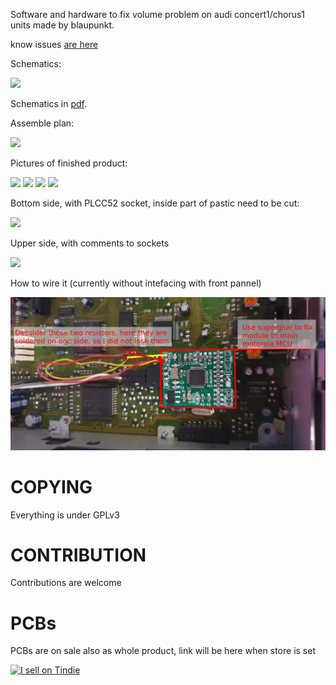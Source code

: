 Software and hardware to fix volume problem on audi concert1/chorus1 units made by blaupunkt.

know issues <a href="https://github.com/tomaskovacik/audi_concert1_chorus1_volume_fix/issues">are here</a>


Schematics:

<img src="https://raw.githubusercontent.com/tomaskovacik/audi_concert1_chorus1_volume_fix/9e00c9a2b6ebaae502b4e7f6c2973995be0e9a08/HW/standalone/audi_concert1_chorus1_volume_fix/audi_concert1_chorus1_volume_fix.png">


Schematics in <a href="https://github.com/tomaskovacik/audi_concert1_chorus1_volume_fix/blob/master/HW/standalone/audi_concert1_chorus1_volume_fix/audi_concert1_chorus1_volume_fix.pdf">pdf</a>.

Assemble plan:

<img src="https://github.com/tomaskovacik/audi_concert1_chorus1_volume_fix/raw/master/HW/standalone/audi_concert1_chorus1_volume_fix/assemble_plan.png">


Pictures of finished product:

<img src="https://raw.githubusercontent.com/tomaskovacik/audi_concert1_chorus1_volume_fix/master/Pics/20180906_180733.jpg">

<img src="https://raw.githubusercontent.com/tomaskovacik/audi_concert1_chorus1_volume_fix/master/Pics/20180906_180740.jpg">

<img src="https://raw.githubusercontent.com/tomaskovacik/audi_concert1_chorus1_volume_fix/master/Pics/20180906_180745.jpg">

<img src="https://raw.githubusercontent.com/tomaskovacik/audi_concert1_chorus1_volume_fix/master/Pics/20180906_180752.jpg">

Bottom side, with PLCC52 socket, inside part of pastic need to be cut:

<img src="https://raw.githubusercontent.com/tomaskovacik/audi_concert1_chorus1_volume_fix/master/Pics/20180906_180757.jpg">

Upper side, with comments to sockets

<img src="https://raw.githubusercontent.com/tomaskovacik/audi_concert1_chorus1_volume_fix/master/Pics/20180920_154234_comments.jpg">

How to wire it (currently without intefacing with front pannel)

<img src="https://raw.githubusercontent.com/tomaskovacik/audi_concert1_chorus1_volume_fix/master/Pics/20181003_170247.jpg">

# COPYING

Everything is under GPLv3

# CONTRIBUTION

Contributions are welcome

# PCBs

PCBs are on sale also as whole product, link will be here when store is set

<a href="https://www.tindie.com/stores/tomaskovacik/?ref=offsite_badges&utm_source=sellers_tomaskovacik&utm_medium=badges&utm_campaign=badge_large"><img src="https://d2ss6ovg47m0r5.cloudfront.net/badges/tindie-larges.png" alt="I sell on Tindie" width="200" height="104"></a>
